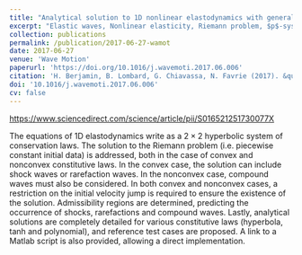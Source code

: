 ```yaml
---
title: "Analytical solution to 1D nonlinear elastodynamics with general constitutive laws"
excerpt: "Elastic waves, Nonlinear elasticity, Riemann problem, $p$-system"
collection: publications
permalink: /publication/2017-06-27-wamot
date: 2017-06-27
venue: 'Wave Motion'
paperurl: 'https://doi.org/10.1016/j.wavemoti.2017.06.006'
citation: 'H. Berjamin, B. Lombard, G. Chiavassa, N. Favrie (2017). &quot;Analytical solution to 1D nonlinear elastodynamics with general constitutive laws&quot;, <i>Wave Motion</i> 74, 35-55.'
doi: '10.1016/j.wavemoti.2017.06.006'
cv: false
---
```


https://www.sciencedirect.com/science/article/pii/S016521251730077X

The equations of 1D elastodynamics write as a $2\times 2$ hyperbolic system of conservation laws. The solution to the Riemann problem (i.e. piecewise constant initial data) is addressed, both in the case of convex and nonconvex constitutive laws. In the convex case, the solution can include shock waves or rarefaction waves. In the nonconvex case, compound waves must also be considered. In both convex and nonconvex cases, a restriction on the initial velocity jump is required to ensure the existence of the solution. Admissibility regions are determined, predicting the occurrence of shocks, rarefactions and compound waves. Lastly, analytical solutions are completely detailed for various constitutive laws (hyperbola, tanh and polynomial), and reference test cases are proposed. A link to a Matlab script is also provided, allowing a direct implementation.